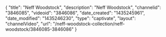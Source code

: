 {
    "title": "Neff Woodstock",
    "description": "Neff Woodstock",
    "channelid": "3846085",
    "videoid": "3846086",
    "date_created": "1435245961",
    "date_modified": "1435246230",
    "type": "captivate",
    "layout": "channelVideo",
    "url": "\/neff-woodstock-collection\/neff-woodstock\/3846085-3846086"
}